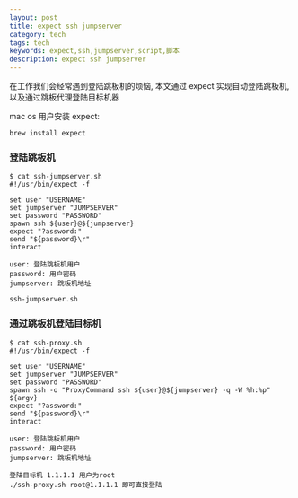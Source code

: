 ```yaml
---
layout: post
title: expect ssh jumpserver
category: tech
tags: tech
keywords: expect,ssh,jumpserver,script,脚本
description: expect ssh jumpserver
---
```


在工作我们会经常遇到登陆跳板机的烦恼, 本文通过 expect 实现自动登陆跳板机, 以及通过跳板代理登陆目标机器

mac os 用户安装 expect:

```
brew install expect
```

### 登陆跳板机

```
$ cat ssh-jumpserver.sh
#!/usr/bin/expect -f

set user "USERNAME"
set jumpserver "JUMPSERVER"
set password "PASSWORD"
spawn ssh ${user}@${jumpserver}
expect "?assword:"
send "${password}\r"
interact

user: 登陆跳板机用户
password: 用户密码
jumpserver: 跳板机地址

ssh-jumpserver.sh
```

### 通过跳板机登陆目标机

```
$ cat ssh-proxy.sh
#!/usr/bin/expect -f

set user "USERNAME"
set jumpserver "JUMPSERVER"
set password "PASSWORD"
spawn ssh -o "ProxyCommand ssh ${user}@${jumpserver} -q -W %h:%p" ${argv}
expect "?assword:"
send "${password}\r"
interact

user: 登陆跳板机用户
password: 用户密码
jumpserver: 跳板机地址

登陆目标机 1.1.1.1 用户为root
./ssh-proxy.sh root@1.1.1.1 即可直接登陆
```


